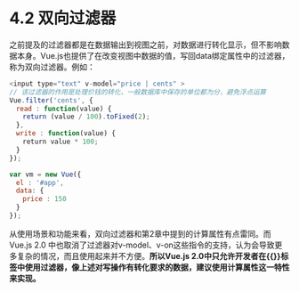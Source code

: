 <!--
 * @Author: zhanglingdi
 * @Date: 2019-12-04 10:42:27
 * @Email: 980583728@qq.com
 * @Company: Sinovatio
 * @version: v0.0.1
 * @LastEditors: zhanglingdi
 * @LastEditTime: 2019-12-04 14:06:15
 * @Description: test
 -->
# 4.2 双向过滤器

之前提及的过滤器都是在数据输出到视图之前，对数据进行转化显示，但不影响数据本身。Vue.js也提供了在改变视图中数据的值，写回data绑定属性中的过滤器，称为双向过滤器。例如：

```javascript
<input type="text" v-model="price | cents" >
// 该过滤器的作用是处理价钱的转化，一般数据库中保存的单位都为分，避免浮点运算
Vue.filter('cents', {
　read : function(value) {
　　return (value / 100).toFixed(2);
　},
　write : function(value) {
　　return value * 100;
　}
});

var vm = new Vue({
　el : '#app',
　data: {
　　price : 150
　}
});

```

从使用场景和功能来看，双向过滤器和第2章中提到的计算属性有点雷同。而Vue.js 2.0 中也取消了过滤器对v-model、v-on这些指令的支持，认为会导致更多复杂的情况，而且使用起来并不方便。**所以Vue.js 2.0中只允许开发者在\{\{\}\}标签中使用过滤器，像上述对写操作有转化要求的数据，建议使用计算属性这一特性来实现。**